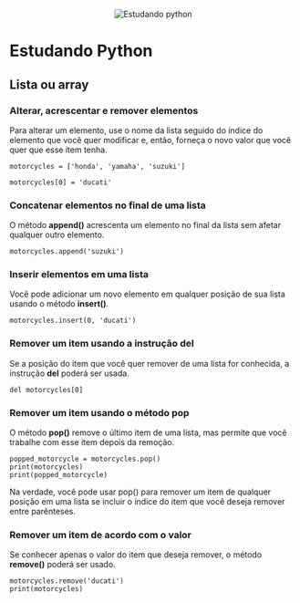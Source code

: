 <div align="center">

![Estudando python](https://logospng.org/download/python/logo-python-256.png)

</div>

# Estudando Python
## Lista ou array
### Alterar, acrescentar e remover elementos

Para alterar um elemento, use o nome da lista seguido do índice do elemento que você quer modificar e, então, forneça o novo valor que você quer que esse item tenha.
~~~ 
motorcycles = ['honda', 'yamaha', 'suzuki'] 
~~~
~~~
motorcycles[0] = 'ducati'
~~~

### Concatenar elementos no final de uma lista
O método **append()** acrescenta um elemento no final da lista sem afetar qualquer outro elemento.
~~~
motorcycles.append('suzuki')
~~~

### Inserir elementos em uma lista
Você pode adicionar um novo elemento em qualquer posição de sua lista usando o método **insert()**.
~~~
motorcycles.insert(0, 'ducati')
~~~

### Remover um item usando a instrução del
Se a posição do item que você quer remover de uma lista for conhecida, a instrução **del** poderá ser usada.
~~~
del motorcycles[0]
~~~

### Remover um item usando o método pop
O método **pop()** remove o último item de uma lista, mas permite que você trabalhe com esse item depois da remoção.
~~~
popped_motorcycle = motorcycles.pop()
print(motorcycles)
print(popped_motorcycle)
~~~
Na verdade, você pode usar pop() para remover um item de qualquer posição em uma lista se incluir o índice do item que você deseja remover entre parênteses.

### Remover um item de acordo com o valor
Se conhecer apenas o valor do item que deseja remover, o método **remove()** poderá ser usado.
~~~
motorcycles.remove('ducati') 
print(motorcycles)
~~~
